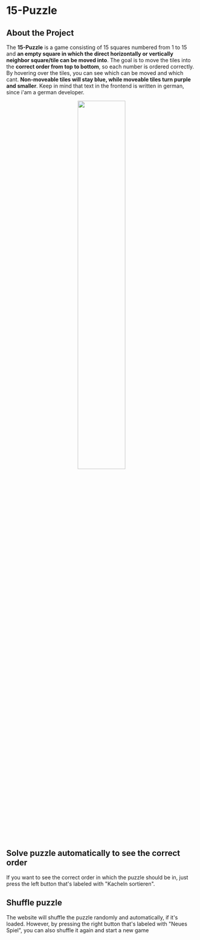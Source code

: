 # 15-Puzzle

## About the Project
The **15-Puzzle** is a game consisting of 15 squares numbered from 1 to 15 and **an empty square in which the direct horizontally or vertically neighbor square/tile can be moved into**. The goal is to move the tiles into the **correct order from top to bottom**, so each number is ordered correctly. By hovering over the tiles, you can see which can be moved and which cant. **Non-moveable tiles will stay blue, while moveable tiles turn purple and smaller**. Keep in mind that text in the frontend is written in german, since i'am a german developer.
<div align="center">
  <img src="https://github.com/LouisLohmer/15-Puzzle/assets/126259607/fda86131-df27-46e0-a1d3-abb8123a4ac7" width="50%" height="50%" />
</div>

## Solve puzzle automatically to see the correct order
If you want to see the correct order in which the puzzle should be in, just press the left button that's labeled with "Kacheln sortieren".

## Shuffle puzzle
The website will shuffle the puzzle randomly and automatically, if it's loaded. However, by pressing the right button that's labeled with "Neues Spiel", you can also shuffle it again and start a new game





